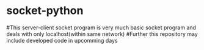 # socket-python
#This server-client socket program is very much basic socket program and deals with only localhost(within same network)
#Further this repository may include developed code in upcomming days
